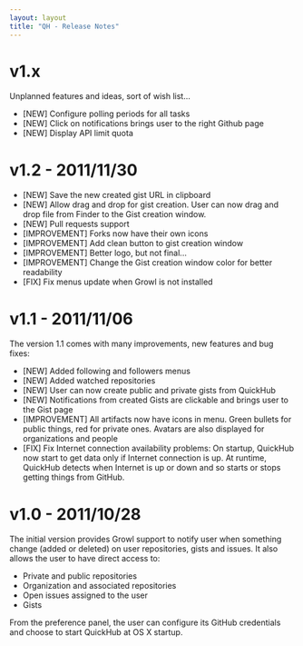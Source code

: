 ```yaml
---
layout: layout
title: "QH - Release Notes"
---
```


# v1.x
Unplanned features and ideas, sort of wish list...

- [NEW] Configure polling periods for all tasks
- [NEW] Click on notifications brings user to the right Github page
- [NEW] Display API limit quota

# v1.2 - 2011/11/30

- [NEW] Save the new created gist URL in clipboard
- [NEW] Allow drag and drop for gist creation. User can now drag and drop file from Finder to the Gist creation window.
- [NEW] Pull requests support
- [IMPROVEMENT] Forks now have their own icons
- [IMPROVEMENT] Add clean button to gist creation window
- [IMPROVEMENT] Better logo, but not final...
- [IMPROVEMENT] Change the Gist creation window color for better readability
- [FIX] Fix menus update when Growl is not installed

# v1.1 - 2011/11/06
The version 1.1 comes with many improvements, new features and bug fixes:

- [NEW] Added following and followers menus
- [NEW] Added watched repositories
- [NEW] User can now create public and private gists from QuickHub
- [NEW] Notifications from created Gists are clickable and brings user to the Gist page
- [IMPROVEMENT] All artifacts now have icons in menu. Green bullets for public things, red for private ones. Avatars are also displayed for organizations and people
- [FIX] Fix Internet connection availability problems: On startup, QuickHub now start to get data only if Internet connection is up. At runtime, QuickHub detects when Internet is up or down and so starts or stops getting things from GitHub.

# v1.0 - 2011/10/28
The initial version provides Growl support to notify user when something change (added or deleted) on user repositories, gists and issues. It also allows the user to have direct access to:

- Private and public repositories
- Organization and associated repositories
- Open issues assigned to the user
- Gists

From the preference panel, the user can configure its GitHub credentials and choose to start QuickHub at OS X startup.